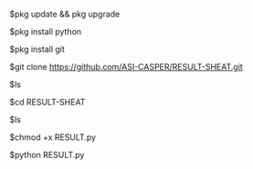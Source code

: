 $pkg update && pkg upgrade

$pkg install python

$pkg install git

$git clone https://github.com/ASI-CASPER/RESULT-SHEAT.git

$ls

$cd RESULT-SHEAT

$ls

$chmod +x RESULT.py

$python RESULT.py
